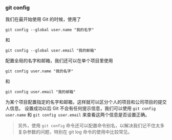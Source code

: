 ### git config
我们在最开始使用 Git 的时候，使用了 

```
git config --global user.name "我的名字"
```

和 

```
git config --global user.email "我的邮箱"
```

配置全局的名字和邮箱，我们还可以在单个项目里使用

```
git config user.name "我的名字"
```

和 

```
git config user.email "我的邮箱"
```

为某个项目配置指定的名字和邮箱，这样就可以区分个人的项目和公司项目的提交人信息。
设置成功以后 Git 不会有任何提示信息，我们可以使用 `git config user.name` 和 `git config user.email` 来查看这两个信息是否设置正确。

> 另外，使用 `git config` 命令还可以配置命令别名，以解决我们记不住太多复杂参数的问题，特别在 git log 命令的使用中比较常见。
